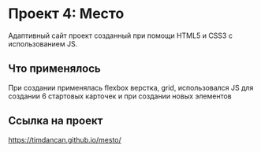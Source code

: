 # Проект 4: Место

Адаптивный сайт проект созданный при помощи HTML5 и CSS3 с использованием JS.

## Что применялось

При создании применялась flexbox верстка, grid, использовался JS для создании 6 стартовых карточек и при создании новых элементов

## Ссылка на проект

https://timdancan.github.io/mesto/
